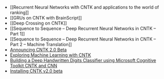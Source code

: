 * [[Recurrent Neural Networks with CNTK and applications to the world of ranking]]
* [[GRUs on CNTK with BrainScript]]
* [[Deep Crossing on CNTK]]
* [[Sequence to Sequence – Deep Recurrent Neural Networks in CNTK – Part 1]]
* [[Sequence to Sequence – Deep Recurrent Neural Networks in CNTK – Part 2 – Machine Translation]]
* [Announcing CNTK 2.0 Beta](https://blogs.microsoft.com/next/2016/10/25/microsoft-releases-beta-microsoft-cognitive-toolkit-deep-learning-advances/#sm.000004x6ch0g27el9uqyncbkkl6ct)
* [Exploring Machine Learning with CNTK](https://msdn.microsoft.com/en-us/magazine/mt791798.aspx)
* [Building a Deep Handwritten Digits Classifier using Microsoft Cognitive Toolkit CNTK and CNN](https://medium.com/@tuzzer/building-a-deep-handwritten-digits-classifier-using-microsoft-cognitive-toolkit-6ae966caec69#.tveftb27o)
* [Installing CNTK v2.0 beta](https://jamesmccaffrey.wordpress.com/2017/02/25/installing-cntk-v2-0-beta/)